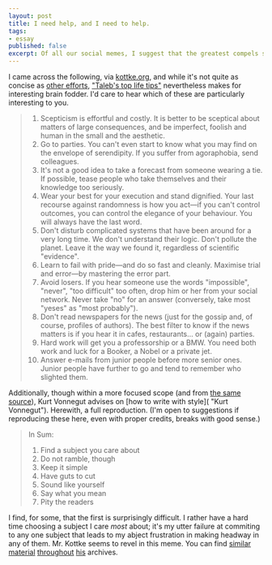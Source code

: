 ```yaml
---
layout: post
title: I need help, and I need to help.
tags:
- essay
published: false
excerpt: Of all our social memes, I suggest that the greatest compels some to describe helpful normative domains, and compels others to seek these out.
---
```


<!-- Of all our social memes, I suggest that the greatest compels some to describe helpful normative domains, and compels others to seek these out. -->

I came across the following, via [kottke.org](http://www.kottke.org/remainder/08/07/16052.html "Jason Kottke"), and while it's not quite as concise as [other efforts](http://hi-and-low.typepad.com/my_weblog/2008/01/a-new-year.html), ["Taleb's top life tips"](http://business.timesonline.co.uk/tol/business/economics/article4022091.ece?print=yes&randnum=1212475411171 "Nassim Nicholas Taleb's top life tips") nevertheless makes for interesting brain fodder. I'd care to hear which of these are particularly interesting to you.

> 1.  Scepticism is effortful and costly. It is better to be sceptical about matters of large consequences, and be imperfect, foolish and human in the small and the aesthetic.
> 2.  Go to parties. You can't even start to know what you may find on the envelope of serendipity. If you suffer from agoraphobia, send colleagues.
> 3.  It's not a good idea to take a forecast from someone wearing a tie. If possible, tease people who take themselves and their knowledge too seriously.
> 4.  Wear your best for your execution and stand dignified. Your last recourse against randomness is how you act&mdash;if you can't control outcomes, you can control the elegance of your behaviour. You will always have the last word.
> 5.  Don't disturb complicated systems that have been around for a very long time. We don't understand their logic. Don't pollute the planet. Leave it the way we found it, regardless of scientific "evidence".
> 6.  Learn to fail with pride&mdash;and do so fast and cleanly. Maximise trial and error&mdash;by mastering the error part.
> 7.  Avoid losers. If you hear someone use the words "impossible", "never", "too difficult" too often, drop him or her from your social network. Never take "no" for an answer (conversely, take most "yeses" as "most probably").
> 8.  Don't read newspapers for the news (just for the gossip and, of course, profiles of authors). The best filter to know if the news matters is if you hear it in cafes, restaurants... or (again) parties.
> 9.  Hard work will get you a professorship or a BMW. You need both work and luck for a Booker, a Nobel or a private jet.
> 10. Answer e-mails from junior people before more senior ones. Junior people have further to go and tend to remember who slighted them.

Additionally, though within a more focused scope (and from [the same source](http://www.kottke.org/remainder/08/07/16059.html "Jason Kottke")), Kurt Vonnegut advises on [how to write with style]( "Kurt Vonnegut"). Herewith, a full reproduction. (I'm open to suggestions if reproducing these here, even with proper credits, breaks with good sense.)
> In Sum:
> 
> 1.  Find a subject you care about
> 2.  Do not ramble, though
> 3.  Keep it simple
> 4.  Have guts to cut
> 5.  Sound like yourself
> 6.  Say what you mean
> 7.  Pity the readers

I find, for some, that the first is surprisingly difficult. I rather have a hard time choosing a subject I care *most* about; it's my utter failure at commiting to any one subject that leads to my abject frustration in making headway in any of them.
Mr. Kottke seems to revel in this meme. You can find [similar](http://www.kottke.org/08/07/just-dont-look) [material](http://www.kottke.org/remainder/08/07/16045.html) [throughout](http://www.kottke.org/remainder/08/07/16000.html) [his](http://www.kottke.org/remainder/08/07/16009.html) archives.
